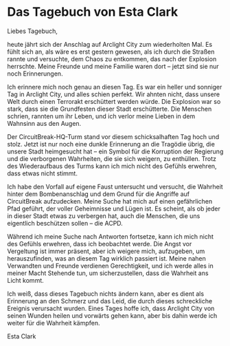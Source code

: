 # Das Tagebuch von Esta Clark

Liebes Tagebuch,

heute jährt sich der Anschlag auf Arclight City zum wiederholten Mal. Es fühlt sich an, als wäre es erst gestern gewesen, als ich durch die Straßen rannte und versuchte, dem Chaos zu entkommen, das nach der Explosion herrschte. Meine Freunde und meine Familie waren dort – jetzt sind sie nur noch Erinnerungen.

Ich erinnere mich noch genau an diesen Tag. Es war ein heller und sonniger Tag in Arclight City, und alles schien perfekt. Wir ahnten nicht, dass unsere Welt durch einen Terrorakt erschüttert werden würde. Die Explosion war so stark, dass sie die Grundfesten dieser Stadt erschütterte. Die Menschen schrien, rannten um ihr Leben, und ich verlor meine Lieben in dem Wahnsinn aus den Augen.

Der CircuitBreak-HQ-Turm stand vor diesem schicksalhaften Tag hoch und stolz. Jetzt ist nur noch eine dunkle Erinnerung an die Tragödie übrig, die unsere Stadt heimgesucht hat – ein Symbol für die Korruption der Regierung und die verborgenen Wahrheiten, die sie sich weigern, zu enthüllen. Trotz des Wiederaufbaus des Turms kann ich mich nicht des Gefühls erwehren, dass etwas nicht stimmt.

Ich habe den Vorfall auf eigene Faust untersucht und versucht, die Wahrheit hinter dem Bombenanschlag und dem Grund für die Angriffe auf CircuitBreak aufzudecken. Meine Suche hat mich auf einen gefährlichen Pfad geführt, der voller Geheimnisse und Lügen ist. Es scheint, als ob jeder in dieser Stadt etwas zu verbergen hat, auch die Menschen, die uns eigentlich beschützen sollen – die ACPD.

Während ich meine Suche nach Antworten fortsetze, kann ich mich nicht des Gefühls erwehren, dass ich beobachtet werde. Die Angst vor Vergeltung ist immer präsent, aber ich weigere mich, aufzugeben, um herauszufinden, was an diesem Tag wirklich passiert ist. Meine nahen Verwandten und Freunde verdienen Gerechtigkeit, und ich werde alles in meiner Macht Stehende tun, um sicherzustellen, dass die Wahrheit ans Licht kommt.

Ich weiß, dass dieses Tagebuch nichts ändern kann, aber es dient als Erinnerung an den Schmerz und das Leid, die durch dieses schreckliche Ereignis verursacht wurden. Eines Tages hoffe ich, dass Arclight City von seinen Wunden heilen und vorwärts gehen kann, aber bis dahin werde ich weiter für die Wahrheit kämpfen.

Esta Clark
